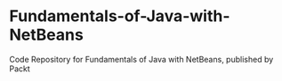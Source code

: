 # Fundamentals-of-Java-with-NetBeans
Code Repository for Fundamentals of Java with NetBeans, published by Packt
